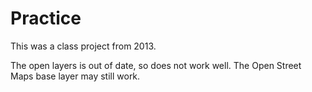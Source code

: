 # Practice
This was a class project from 2013. 

The open layers is out of date, so does not work well.  The Open Street Maps base layer may still work. 
